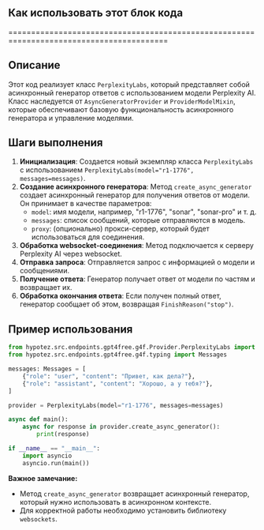 ## Как использовать этот блок кода
=========================================================================================

Описание
-------------------------
Этот код реализует класс `PerplexityLabs`, который представляет собой асинхронный генератор ответов с использованием модели Perplexity AI. Класс наследуется от `AsyncGeneratorProvider` и `ProviderModelMixin`, которые обеспечивают базовую функциональность асинхронного генератора и управление моделями. 

Шаги выполнения
-------------------------
1. **Инициализация**: Создается новый экземпляр класса `PerplexityLabs` с использованием `PerplexityLabs(model="r1-1776", messages=messages)`.
2. **Создание асинхронного генератора**: Метод `create_async_generator` создает асинхронный генератор для получения ответов от модели. Он принимает в качестве параметров:
    - `model`: имя модели, например, "r1-1776", "sonar", "sonar-pro" и т. д.
    - `messages`: список сообщений, которые отправляются в модель.
    - `proxy`: (опционально) прокси-сервер, который будет использоваться для соединения.
3. **Обработка websocket-соединения**: Метод подключается к серверу Perplexity AI через websocket. 
4. **Отправка запроса**: Отправляется запрос с информацией о модели и сообщениями.
5. **Получение ответа**: Генератор получает ответ от модели по частям и возвращает их.
6. **Обработка окончания ответа**: Если получен полный ответ, генератор сообщает об этом, возвращая `FinishReason("stop")`.

Пример использования
-------------------------

```python
from hypotez.src.endpoints.gpt4free.g4f.Provider.PerplexityLabs import PerplexityLabs
from hypotez.src.endpoints.gpt4free.g4f.typing import Messages

messages: Messages = [
    {"role": "user", "content": "Привет, как дела?"},
    {"role": "assistant", "content": "Хорошо, а у тебя?"},
]

provider = PerplexityLabs(model="r1-1776", messages=messages)

async def main():
    async for response in provider.create_async_generator():
        print(response)

if __name__ == "__main__":
    import asyncio
    asyncio.run(main())
```

**Важное замечание:** 
- Метод `create_async_generator` возвращает асинхронный генератор, который нужно использовать в асинхронном контексте.
- Для корректной работы необходимо установить библиотеку `websockets`.
